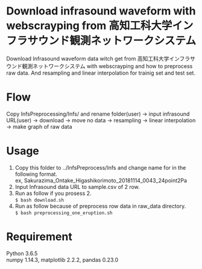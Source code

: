 Download infrasound waveform with webscrayping from 高知工科大学インフラサウンド観測ネットワークシステム
====

Download Infrasound waveform data witch get from 高知工科大学インフラサウンド観測ネットワークシステム with webscrayping and how to preprocess raw data.
And resampling and linear interpolation for trainig set and test set.

Flow
====
Copy InfsPreprocessing/Infs/ and rename folder(user) -> input infrasound URL(user) -> download
-> move no data -> resampling -> linear interpolation -> make graph of raw data

Usage
====
1. Copy this folder to ../InfsPreprocess/Infs and change name for in the following format.  
ex, Sakurazima_Ontake_Higashikorimoto_20181114_0043_24point2Pa  
2. Input Infrasound data URL to sample.csv of 2 row.
3. Run as follow if you prosess 2.  
`$ bash download.sh`
4. Run as follow because of preprocess row data in raw_data directory.  
`$ bash preprocessing_one_eruption.sh`

Requirement
====
Python 3.6.5  
numpy 1.14.3, matplotlib 2.2.2, pandas 0.23.0
